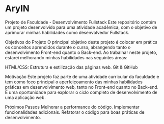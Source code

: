 # AryIN

Projeto de Faculdade - Desenvolvimento Fullstack
Este repositório contém um projeto desenvolvido para uma atividade acadêmica, com o objetivo de aprimorar minhas habilidades como desenvolvedor Fullstack.

Objetivos do Projeto
O principal objetivo deste projeto é colocar em prática os conceitos aprendidos durante o curso, abrangendo tanto o desenvolvimento Front-end quanto o Back-end. Ao trabalhar neste projeto, estarei melhorando minhas habilidades nas seguintes áreas:

HTML/CSS: Estrutura e estilização das páginas web.
Git & GitHub

Motivação
Este projeto faz parte de uma atividade curricular da faculdade e tem como foco principal o aperfeiçoamento das minhas habilidades práticas em desenvolvimento web, tanto no Front-end quanto no Back-end. É uma oportunidade para explorar o ciclo completo de desenvolvimento de uma aplicação web.

Próximos Passos
Melhorar a performance do código.
Implementar funcionalidades adicionais.
Refatorar o código para boas práticas de desenvolvimento.
